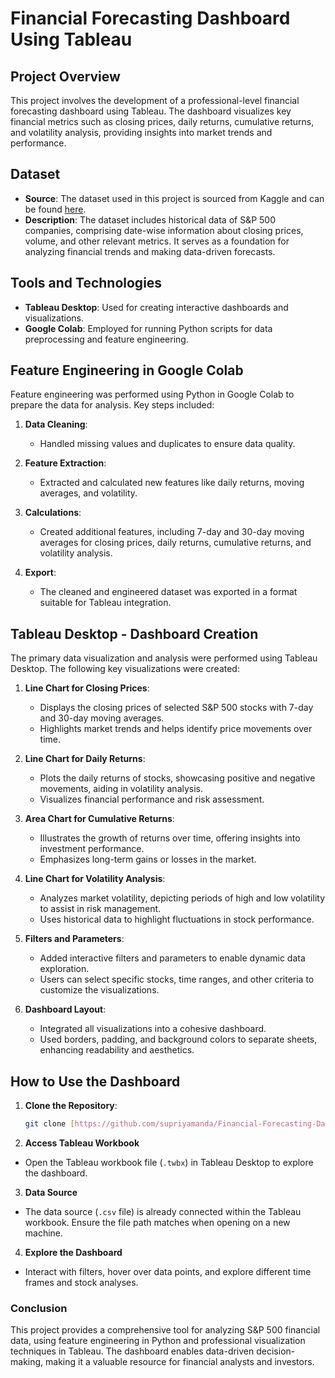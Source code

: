 #  **Financial Forecasting Dashboard Using Tableau**

## **Project Overview**

This project involves the development of a professional-level financial forecasting dashboard using Tableau. The dashboard visualizes key financial metrics such as closing prices, daily returns, cumulative returns, and volatility analysis, providing insights into market trends and performance.

## **Dataset**

- **Source**: The dataset used in this project is sourced from Kaggle and can be found [here](https://www.kaggle.com/datasets/camnugent/sandp500).
- **Description**: The dataset includes historical data of S&P 500 companies, comprising date-wise information about closing prices, volume, and other relevant metrics. It serves as a foundation for analyzing financial trends and making data-driven forecasts.

## **Tools and Technologies**

- **Tableau Desktop**: Used for creating interactive dashboards and visualizations.
- **Google Colab**: Employed for running Python scripts for data preprocessing and feature engineering.

## **Feature Engineering in Google Colab**

Feature engineering was performed using Python in Google Colab to prepare the data for analysis. Key steps included:

1. **Data Cleaning**:
   - Handled missing values and duplicates to ensure data quality.
   
2. **Feature Extraction**:
   - Extracted and calculated new features like daily returns, moving averages, and volatility.
   
3. **Calculations**:
   - Created additional features, including 7-day and 30-day moving averages for closing prices, daily returns, cumulative returns, and volatility analysis.

4. **Export**:
   - The cleaned and engineered dataset was exported in a format suitable for Tableau integration.

## **Tableau Desktop - Dashboard Creation**

The primary data visualization and analysis were performed using Tableau Desktop. The following key visualizations were created:

1. **Line Chart for Closing Prices**:
   - Displays the closing prices of selected S&P 500 stocks with 7-day and 30-day moving averages.
   - Highlights market trends and helps identify price movements over time.

2. **Line Chart for Daily Returns**:
   - Plots the daily returns of stocks, showcasing positive and negative movements, aiding in volatility analysis.
   - Visualizes financial performance and risk assessment.

3. **Area Chart for Cumulative Returns**:
   - Illustrates the growth of returns over time, offering insights into investment performance.
   - Emphasizes long-term gains or losses in the market.

4. **Line Chart for Volatility Analysis**:
   - Analyzes market volatility, depicting periods of high and low volatility to assist in risk management.
   - Uses historical data to highlight fluctuations in stock performance.

5. **Filters and Parameters**:
   - Added interactive filters and parameters to enable dynamic data exploration.
   - Users can select specific stocks, time ranges, and other criteria to customize the visualizations.

6. **Dashboard Layout**:
   - Integrated all visualizations into a cohesive dashboard.
   - Used borders, padding, and background colors to separate sheets, enhancing readability and aesthetics.

## **How to Use the Dashboard**

1. **Clone the Repository**:
   ```bash
   git clone [https://github.com/supriyamanda/Financial-Forecasting-Dashboard]

2. **Access Tableau Workbook**
- Open the Tableau workbook file (`.twbx`) in Tableau Desktop to explore the dashboard.

3. **Data Source**
- The data source (`.csv` file) is already connected within the Tableau workbook. Ensure the file path matches when opening on a new machine.

4. **Explore the Dashboard**
- Interact with filters, hover over data points, and explore different time frames and stock analyses.

### **Conclusion**
This project provides a comprehensive tool for analyzing S&P 500 financial data, using feature engineering in Python and professional visualization techniques in Tableau. The dashboard enables data-driven decision-making, making it a valuable resource for financial analysts and investors.

